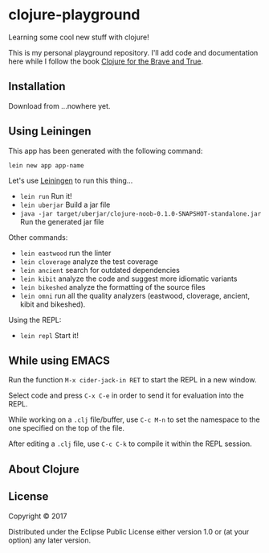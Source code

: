 # clojure-playground

Learning some cool new stuff with clojure! 

This is my personal playground repository. I'll add code and documentation here while I follow the book [Clojure for the Brave and True](http://www.braveclojure.com/).

## Installation

Download from ...nowhere yet.

## Using Leiningen

This app has been generated with the following command:

`lein new app app-name`


Let's use [Leiningen](https://leiningen.org/) to run this thing...

- `lein run` Run it!
- `lein uberjar` Build a jar file
- `java -jar target/uberjar/clojure-noob-0.1.0-SNAPSHOT-standalone.jar` Run the generated jar file

Other commands:

- `lein eastwood` run the linter
- `lein cloverage` analyze the test coverage
- `lein ancient` search for outdated dependencies
- `lein kibit` analyze the code and suggest more idiomatic variants
- `lein bikeshed` analyze the formatting of the source files
- `lein omni` run all the quality analyzers (eastwood, cloverage, ancient, kibit and bikeshed).

Using the REPL:

- `lein repl` Start it!

## While using EMACS

Run the function `M-x cider-jack-in RET` to start the REPL in a new window.

Select code and press `C-x C-e` in order to send it for evaluation into the REPL.

While working on a `.clj` file/buffer, use `C-c M-n` to set the namespace to the one specified on the top of the file.

After editing a `.clj` file, use `C-c C-k` to compile it within the REPL session.

## About Clojure

## License

Copyright © 2017

Distributed under the Eclipse Public License either version 1.0 or (at
your option) any later version.
